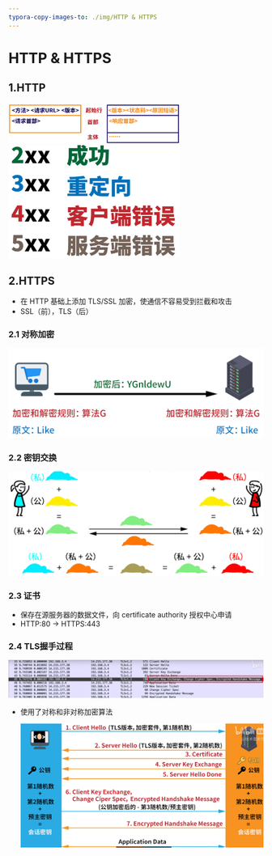 ```yaml
---
typora-copy-images-to: ./img/HTTP & HTTPS
---
```


# HTTP & HTTPS

## 1.HTTP

<img src="img/HTTP & HTTPS/202309261453368.png" alt="image-20220106232550783" style="zoom:33%;" />

<img src="img/HTTP & HTTPS/202309261453369.png" alt="image-20220106232648764" style="zoom: 33%;" />



## 2.HTTPS

- 在 HTTP 基础上添加 TLS/SSL 加密，使通信不容易受到拦截和攻击
- SSL（前），TLS（后）

### 2.1 对称加密

<img src="img/HTTP & HTTPS/202309261453370.png" alt="image-20220106230657614" style="zoom:50%;" />

### 2.2 密钥交换

<img src="img/HTTP & HTTPS/202309261453372.png" alt="image-20220106231017368" style="zoom:50%;" />

### 2.3 证书

- 保存在源服务器的数据文件，向 certificate authority 授权中心申请
- HTTP:80 -> HTTPS:443

### 2.4 TLS握手过程

<img src="img/HTTP & HTTPS/202309261453373.png" style="zoom:50%;" />

- 使用了对称和非对称加密算法

  <img src="img/HTTP & HTTPS/202309261453374.png" alt="image-20220106231934547" style="zoom:50%;" />

